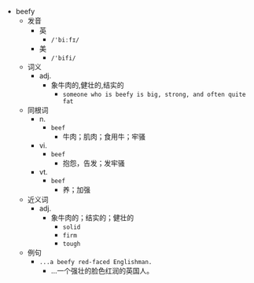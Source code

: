- beefy
  - 发音
    - 英
      - `/'biːfɪ/`
    - 美
      - `/'bifi/`
  - 词义
    - adj.
      - 象牛肉的,健壮的,结实的
        - `someone who is beefy is big, strong, and often quite fat`
  - 同根词
    - n.
      - `beef`
        - 牛肉；肌肉；食用牛；牢骚
    - vi.
      - `beef`
        - 抱怨，告发；发牢骚
    - vt.
      - `beef`
        - 养；加强
  - 近义词
    - adj.
      - 象牛肉的；结实的；健壮的
        - `solid`
        - `firm`
        - `tough`
  - 例句
    - `...a beefy red-faced Englishman.`
      - ...一个强壮的脸色红润的英国人。

